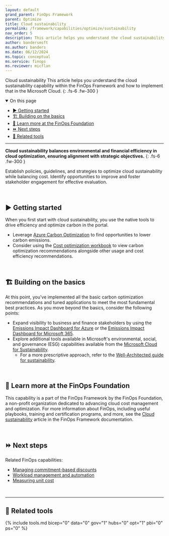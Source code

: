 ```yaml
---
layout: default
grand_parent: FinOps Framework
parent: Optimize
title: Cloud sustainability
permalink: /framework/capabilities/optimize/sustainability
nav_order: 5
description: This article helps you understand the cloud sustainability capability within the FinOps Framework and how to implement that in the Microsoft Cloud.
author: bandersmsft
ms.author: banders
ms.date: 06/12/2024
ms.topic: conceptual
ms.service: finops
ms.reviewer: micflan
---
```


<span class="fs-9 d-block mb-4">Cloud sustainability</span>
This article helps you understand the cloud sustainability capability within the FinOps Framework and how to implement that in the Microsoft Cloud.
{: .fs-6 .fw-300 }

<details open markdown="1">
  <summary class="fs-2 text-uppercase">On this page</summary>

- [▶️ Getting started](#️-getting-started)
- [🏗️ Building on the basics](#️-building-on-the-basics)
- [🍎 Learn more at the FinOps Foundation](#-learn-more-at-the-finops-foundation)
- [⏩ Next steps](#-next-steps)
- [🧰 Related tools](#-related-tools)

</details>

---

<a name="definition"></a>
**Cloud sustainability balances environmental and financial efficiency in cloud optimization, ensuring alignment with strategic objectives.**
{: .fs-6 .fw-300 }

Establish policies, guidelines, and strategies to optimize cloud sustainability while balancing cost. Identify opportunities to improve and foster stakeholder engagement for effective evaluation.

<br>

## ▶️ Getting started

When you first start with cloud sustainability, you use the native tools to drive efficiency and optimize carbon in the portal.

- Leverage [Azure Carbon Optimization](https://learn.microsoft.com/azure/carbon-optimization/overview) to find opportunities to lower carbon emissions.
- Consider using the [Cost optimization workbook](../../../../_workbooks/optimization-workbook/README.md) to view carbon optimization recommendations alongside other usage and cost efficiency recommendations. 
<br>

## 🏗️ Building on the basics

At this point, you've implemented all the basic carbon optimization recommendations and tuned applications to meet the most fundamental best practices. As you move beyond the basics, consider the following points:

- Expand visibility to business and finance stakeholders by using the [Emissions Impact Dashboard for Azure](https://learn.microsoft.com/power-bi/connect-data/service-connect-to-emissions-impact-dashboard) or the [Emissions Impact Dashboard for Microsoft 365](https://learn.microsoft.com/power-bi/connect-data/service-connect-to-emissions-impact-dashboard).
- Explore additional tools available in Microsoft's environmental, social, and governance (ESG) capabilities available from the [Microsoft Cloud for Sustainability](https://learn.microsoft.com/industry/sustainability/overview).
  - For a more prescriptive approach, refer to the [Well-Architected guide for sustainability](https://learn.microsoft.com/industry/well-architected/sustainability).

<br>

## 🍎 Learn more at the FinOps Foundation

This capability is a part of the FinOps Framework by the FinOps Foundation, a non-profit organization dedicated to advancing cloud cost management and optimization. For more information about FinOps, including useful playbooks, training and certification programs, and more, see the [Cloud sustainability](https://www.finops.org/framework/capabilities/cloud-sustainability/) article in the FinOps Framework documentation.


<br>

## ⏩ Next steps

Related FinOps capabilities:

- [Managing commitment-based discounts](./commitment-discounts.md)
- [Workload management and automation](./workloads.md)
- [Measuring unit cost](../quantify/unit-economics.md)

<br>

---

## 🧰 Related tools

{% include tools.md bicep="0" data="0" gov="1" hubs="0" opt="1" pbi="0" ps="0" %}

<br>

